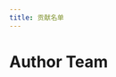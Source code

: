 ```yaml
---
title: 贡献名单
---
```




# Author Team

<script setup>
import { VPTeamMembers } from 'vitepress/theme'
const members = [
  {
    avatar: 'https://q1.qlogo.cn/g?b=qq&nk=2207739460&s=0',
    name: 'jeanhua',
    title: 'Creator',
    links: [
      { icon: 'github', link: 'https://github.com/jeanhua' }
    ]
  },
]
</script>

<VPTeamMembers size="small" :members />